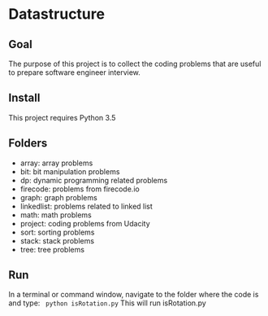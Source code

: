 # Datastructure

## Goal
The purpose of this project is to collect the coding problems that are useful to prepare software engineer interview.

## Install
This project requires Python 3.5

## Folders
* array: array problems
* bit: bit manipulation problems
* dp: dynamic programming related problems
* firecode: problems from firecode.io
* graph: graph problems
* linkedlist: problems related to linked list
* math: math problems
* project: coding problems from Udacity
* sort: sorting problems
* stack: stack problems
* tree: tree problems

## Run
In a terminal or command window, navigate to the folder where the code is and type:
``` python isRotation.py```
This will run isRotation.py
